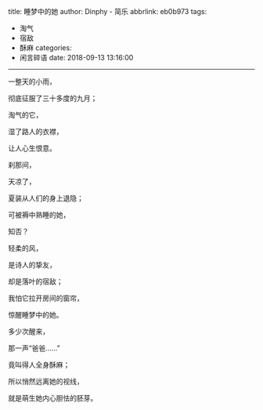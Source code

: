 title: 睡梦中的她
author: Dinphy - 简乐
abbrlink: eb0b973
tags:
  - 淘气
  - 宿敌
  - 酥麻
categories:
  - 闲言碎语
date: 2018-09-13 13:16:00
---
一整天的小雨，

彻底征服了三十多度的九月；

淘气的它，

湿了路人的衣襟，

让人心生恨意。
</br>

刹那间，

天凉了，

夏装从人们的身上退隐；

可被褥中熟睡的她，

知否？
</br>

轻柔的风，

是诗人的挚友，

却是落叶的宿敌；

我怕它拉开房间的窗帘，

惊醒睡梦中的她。
</br>

多少次醒来，

那一声“爸爸……”

竟叫得人全身酥麻；

所以悄然远离她的视线，

就是萌生她内心胆怯的胚芽。